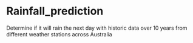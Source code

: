 # Rainfall_prediction
 Determine if it will rain the next day with historic data over 10 years from different weather stations across Australia
